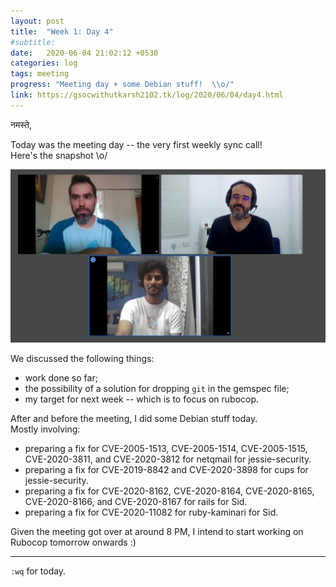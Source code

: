 ```yaml
---
layout: post
title:  "Week 1: Day 4"
#subtitle:
date:   2020-06-04 21:02:12 +0530
categories: log
tags: meeting
progress: "Meeting day + some Debian stuff!  \\o/"
link: https://gsocwithutkarsh2102.tk/log/2020/06/04/day4.html
---
```


नमस्ते,

Today was the meeting day -- the very first weekly sync call!  
Here's the snapshot \o/

![meeting snapshot](/assets/images/meeting1.png)

We discussed the following things:
- work done so far;
- the possibility of a solution for dropping `git` in the gemspec file;
- my target for next week -- which is to focus on rubocop.

After and before the meeting, I did some Debian stuff today.  
Mostly involving:
- preparing a fix for CVE-2005-1513, CVE-2005-1514, CVE-2005-1515,
  CVE-2020-3811, and CVE-2020-3812 for netqmail for jessie-security.
- preparing a fix for CVE-2019-8842 and CVE-2020-3898 for cups
  for jessie-security.
- preparing a fix for CVE-2020-8162, CVE-2020-8164, CVE-2020-8165,
  CVE-2020-8166, and CVE-2020-8167 for rails for Sid.
- preparing a fix for CVE-2020-11082 for ruby-kaminari for Sid.


Given the meeting got over at around 8 PM, I intend to start working
on Rubocop tomorrow onwards :)

---

`:wq` for today.
